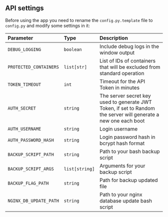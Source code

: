 ## API settings
Before using the app you need to rename the `config.py.template` file to `config.py` and modify some settings in it:

| Parameter | Type     | Description                |
| :-------- | :------- | :------------------------- |
| `DEBUG_LOGGING` | `boolean` | Include debug logs in the window output |
| `PROTECTED_CONTAINERS` | `list[str]` | List of IDs of containers that will be excluded from standard operation |
| `TOKEN_TIMEOUT` | `int` | Timeout for the API Token in minutes
| `AUTH_SECRET` | `string` | The server secret key used to generate JWT Token, if set to Random the server will generate a new one each boot
| `AUTH_USERNAME` | `string` | Login username
| `AUTH_PASSWORD_HASH` | `string` | Login password hash in bcrypt hash format
| `BACKUP_SCRIPT_PATH` | `string` |  Path to your bash backup script |
| `BACKUP_SCRIPT_ARGS` | `list[string]` |  Arguments for your backup script|
| `BACKUP_FLAG_PATH` | `string` | Path for backup updated file |
| `NGINX_DB_UPDATE_PATH` | `string` | Path to your nginx database update bash script |